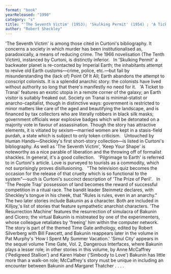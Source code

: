 ```yaml
---
format: "book"
yearReleased: "1990"
category: "s"
title: "'The Seventh Victim' (1953); 'Skulking Permit' (1954) ; 'A Ticket to Tranai' (1955); Untouched by Human Hands (1955); 'Pilgrimage to Earth' (1956); 'The Prize of Peril' (1958); 'The People Trap' (1968); 'The Resurrection Machine' (1989); 'Simul City'"
author: "Robert Sheckley"
---
```

'The Seventh Victim' is among those cited in Curtoni's  bibliography.  It concerns a society in which murder has been institutionalised as,  paradoxically, a means of reducing crime. The 1966 novelisation (The Tenth  Victim), instanced by Curtoni, is distinctly inferior.
 
In 'Skulking Permit' a backwater planet is re-contacted by Imperial Earth; the inhabitants attempt to revive old Earth customs—crime, police, etc.—but fail by misunderstanding the (lack of) Point Of It All; Earth abandons the attempt to conscript colonists. It is a splendid anarchic story: the colonists have lived without authority so long that there's manifestly no need for it.
 
'A Ticket to Tranai' features an exotic utopia in a remote corner of the galaxy; an Earth visitor is suitably freaked out. Society on Tranai is minimal-statist or anarcho-capitalist, though in distinctive ways: government is restricted to minor matters like care of the aged and beautifying the landscape, and is financed by tax collectors who are literally robbers in black silk masks; government officials wear explosive badges which will be detonated on a majority vote in favour of assassination. Though the story has attractive elements, it is vitiated by sexism—married women are kept in a stasis-field purdah, a state which is subject to only token criticism.
 
Untouched by Human Hands—Sheckley's  first short-story collection—is listed in Curtoni's bibliography. As well as  'The Seventh Victim', 'Keep Your Shape' is noteworthy as a nice parable of  liberation and the throwing off of formalist shackles. In general, it's a good  collection.
 
'Pilgrimage to Earth' is referred to in Curtoni's article. Love is purveyed to tourists as a commodity, which not  surprisingly proves disillusioning.
 
"The television quiz becomes the occasion for  the release of that cruelty which is so functional to the system"—such is Curtoni's succinct description of 'The Prize of Peril'.
 
In 'The People Trap' possession of land  becomes the reward of successful competition in a ritual race. The bandit leader  Steinmetz declares, with Sheckley's tongue in his cheek, that "Rules is rules,  even in an anarchy."
 
The two later stories include Bakunin as  a character. Both are included in   Killjoy,'s list of stories that feature sympathetic  anarchist characters. 'The Resurrection Machine' features the  resurrection of simulacra of Bakunin and Cicero; the virtual Bakunin is  mistreated by one of the experimenters, whose colleague retaliates by 'freeing'  him within the computer network. The story is part of the themed Time Gate  anthology, edited by Robert Silverberg with Bill Fawcett, and Bakunin reappears later in the volume in Pat Murphy's 'How I  Spent My Summer Vacation.' 'Simul City' appears in the sequel volume Time  Gate, Vol. 2, Dangerous Interfaces, where Bakunin plays a lesser role; in  other stories in this volume, by Anne McCaffrey ('Pedigreed Stallion') and Karen  Haber ('Simbody to Love') Bakunin has little more than a walk-on role;  McCaffrey's story must be unique in including an encounter between Bakunin and  Margaret Thatcher . . . .